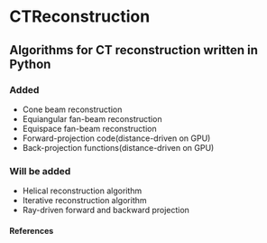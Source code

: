 # CTReconstruction

## Algorithms for CT reconstruction written in Python

### Added ###
- Cone beam reconstruction
- Equiangular fan-beam reconstruction
- Equispace fan-beam reconstruction  
- Forward-projection code(distance-driven on GPU)
- Back-projection functions(distance-driven on GPU)

### Will be added ###
- Helical reconstruction algorithm
- Iterative reconstruction algorithm
- Ray-driven forward and backward projection

#### References ####

